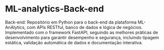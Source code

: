 # ML-analytics-Back-end
Back-end: Repositório em Python para o back-end da plataforma ML-AnAIytics, com APIs RESTful, banco de dados e lógica de negócios. Implementado com o framework FastAPI, seguindo as melhores práticas de desenvolvimento para garantir desempenho e segurança, incluindo tipagem estática, validação automática de dados e documentação interativa.
